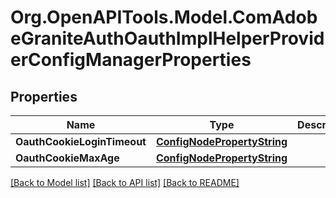 # Org.OpenAPITools.Model.ComAdobeGraniteAuthOauthImplHelperProviderConfigManagerProperties
## Properties

Name | Type | Description | Notes
------------ | ------------- | ------------- | -------------
**OauthCookieLoginTimeout** | [**ConfigNodePropertyString**](ConfigNodePropertyString.md) |  | [optional] 
**OauthCookieMaxAge** | [**ConfigNodePropertyString**](ConfigNodePropertyString.md) |  | [optional] 

[[Back to Model list]](../README.md#documentation-for-models) [[Back to API list]](../README.md#documentation-for-api-endpoints) [[Back to README]](../README.md)

